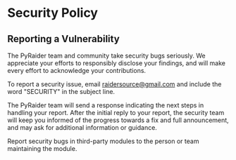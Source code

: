 # Security Policy


## Reporting a Vulnerability

The PyRaider team and community take security bugs seriously. We appreciate your efforts to responsibly disclose your findings, and will make every effort to acknowledge your contributions.

To report a security issue, email raidersource@gmail.com and include the word "SECURITY" in the subject line.

The PyRaider team will send a response indicating the next steps in handling your report. After the initial reply to your report, the security team will keep you informed of the progress towards a fix and full announcement, and may ask for additional information or guidance.

Report security bugs in third-party modules to the person or team maintaining the module.

